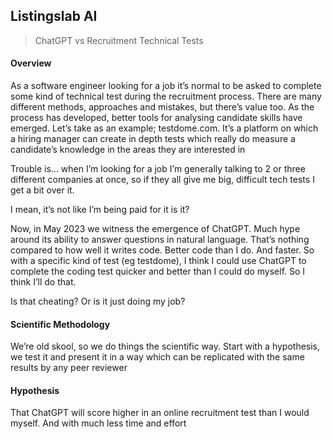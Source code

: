## Listingslab AI

> ChatGPT vs Recruitment Technical Tests

#### Overview

As a software engineer looking for a job it’s normal to be asked to complete some kind of technical test during the recruitment process. There are many different methods, approaches and mistakes, but there’s value too. As the process has developed, better tools for analysing candidate skills have emerged. Let’s take as an example; testdome.com. It’s a platform on which a hiring manager can create in depth tests which really do measure a candidate’s knowledge in the areas they are interested in

Trouble is… when I’m looking for a job I’m generally talking to 2 or three different companies at once, so if they all give me big, difficult tech tests I get a bit over it. 

I mean, it’s not like I’m being paid for it is it?

 Now, in May 2023 we witness the emergence of ChatGPT. Much hype around its ability to answer questions in natural language. That’s nothing compared to how well it writes code. Better code than I do. And faster. So with a specific kind of test (eg testdome), I think I could use ChatGPT to complete the coding test quicker and better than I could do myself. So I think I’ll do that.

Is that cheating? Or is it just doing my job?

#### Scientific Methodology

We’re old skool, so we do things the scientific way. Start with a hypothesis, we test it and present it in a way which can be replicated with the same results by any peer reviewer

#### Hypothesis

That ChatGPT will score higher in an online recruitment test than I would myself. And with much less time and effort
